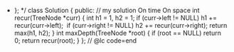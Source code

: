 * };
*/
class Solution
{
public:
// my solution On time On space
int recur(TreeNode *curr)
{
int h1 = 1, h2 = 1;
if (curr->left != NULL)
h1 += recur(curr->left);
​
if (curr->right != NULL)
h2 += recur(curr->right);
return max(h1, h2);
}
int maxDepth(TreeNode *root)
{
if (root == NULL)
return 0;
return recur(root);
}
};
// @lc code=end
​
```